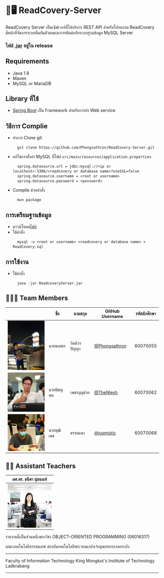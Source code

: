 # 📖🖥 ReadCovery-Server
ReadCovery Server เป็นเซิฟเวอร์ที่ให้บริการ REST API สำหรับโปรแกรม ReadCovery มีหน้าที่จัดการระบบยืนยันตัวตนและการติดต่อกับระบบฐานข้อมูล MySQL Server

### ไฟล์ [.jar](https://github.com/oop-it-kmitl-61/ReadCovery-Server/releases/download/1.0/ReadcoveryServer-1.0-SNAPSHOT.jar) อยู่ใน release

## Requirements
- Java 1.8
- Maven
- MySQL or MariaDB

## Library ที่ใช้
- [Spring Boot](http://spring.io) เป็น Framework สำหรับการทำ Web service

## วิธีการ Complie
- ทำการ Clone git
  ```
    git clone https://github.com/Phongsathron/ReadCovery-Server.git
  ```
- แก้ไขการตั้งค่า MySQL ที่ไฟล์ `src/main/resources/application.properties`
  ```
    spring.datasource.url = jdbc:mysql://<ip or localhost>:3306/<readcovery or database name>?useSSL=false
    spring.datasource.username = <root or username>
    spring.datasource.password = <password>
  ```
- Complie ด้วยคำสั่ง
  ```
    mvn package
  ```
## การเตรียมฐานข้อมูล
- ดาวน์โหลด[ไฟล์](https://github.com/oop-it-kmitl-61/ReadCovery-Server/releases/download/1.0/ReadCovery.sql)
- ใช้คำสั่ง
  ```
    mysql -u <root or username> <readcovery or database name> < ReadCovery.sql
  ```

## การใช้งาน
- ใช้คำสั่ง
  ```
    java -jar ReadcoveryServer.jar
  ```

## 👨‍👨‍👦 Team Members
|  | ชื่อ | นามสกุล | GitHub Username | รหัสนักศึกษา |
|--|--|--|--|--|
| ![Fluk](https://github.com/Phongsathron/ReadCovery/blob/GUI/src/img/Fluke.png) | นายพงศธร| กิตติวรปัญญา | [@Phongsathron](https://github.com/Phongsathron) | 60070055 |
| ![Net](https://github.com/Phongsathron/ReadCovery/blob/GUI/src/img/Net.png) | นายพิชญพล| เพชรบุญช่วย | [@TheNlesh](https://github.com/TheNlesh) | 60070062 |
| ![Gunn](https://github.com/Phongsathron/ReadCovery/blob/GUI/src/img/Gunn.png) | นายพุฒิเมธ | ธรรมแสง | [@jusmistic](https://github.com/jusmistic) | 60070068|


## 👩‍🏫 Assistant Teachers
| ผศ.ดร. ธนิศา นุ่มนนท์  |
| ------ |
| ![Professor](https://github.com/Phongsathron/ReadCovery/blob/GUI/src/img/Professor.png)

รายงานนี้เป็นส่วนหนึ่งของวิชา OBJECT-ORIENTED PROGRAMMING (06016317)

คณะเทคโนโลยีสารสนเทศ สถาบันเทคโนโลยีพระจอมเกล้าเจ้าคุณทหารลาดกระบัง
***

Faculty of Information Technology
King Mongkut's Institute of Technology Ladkrabang

***
